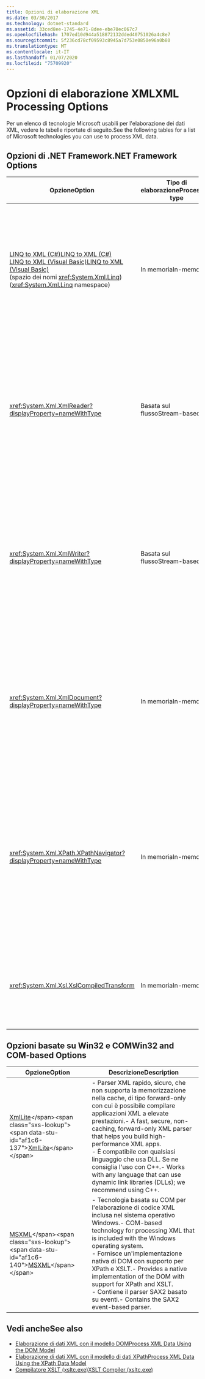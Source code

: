 ```yaml
---
title: Opzioni di elaborazione XML
ms.date: 03/30/2017
ms.technology: dotnet-standard
ms.assetid: 33ced8ee-1745-4e71-8dee-ebe70ec067c7
ms.openlocfilehash: 1707ed10d944a518872132dded40751026a4c8e7
ms.sourcegitcommit: 5f236cd78cf09593c8945a7d753e0850e96a0b80
ms.translationtype: MT
ms.contentlocale: it-IT
ms.lasthandoff: 01/07/2020
ms.locfileid: "75709920"
---
```

# <a name="xml-processing-options"></a><span data-ttu-id="af1c6-102">Opzioni di elaborazione XML</span><span class="sxs-lookup"><span data-stu-id="af1c6-102">XML Processing Options</span></span>
<span data-ttu-id="af1c6-103">Per un elenco di tecnologie Microsoft usabili per l'elaborazione dei dati XML, vedere le tabelle riportate di seguito.</span><span class="sxs-lookup"><span data-stu-id="af1c6-103">See the following tables for a list of Microsoft technologies you can use to process XML data.</span></span>  
  
## <a name="net-framework-options"></a><span data-ttu-id="af1c6-104">Opzioni di .NET Framework</span><span class="sxs-lookup"><span data-stu-id="af1c6-104">.NET Framework Options</span></span>  
  
|<span data-ttu-id="af1c6-105">**Opzione**</span><span class="sxs-lookup"><span data-stu-id="af1c6-105">**Option**</span></span>|<span data-ttu-id="af1c6-106">**Tipo di elaborazione**</span><span class="sxs-lookup"><span data-stu-id="af1c6-106">**Processing type**</span></span>|<span data-ttu-id="af1c6-107">**Descrizione**</span><span class="sxs-lookup"><span data-stu-id="af1c6-107">**Description**</span></span>|  
|----------------|-------------------------|---------------------|  
|[<span data-ttu-id="af1c6-108">LINQ to XML (C#)</span><span class="sxs-lookup"><span data-stu-id="af1c6-108">LINQ to XML (C#)</span></span>](../../../csharp/programming-guide/concepts/linq/linq-to-xml-overview.md) <br/> [<span data-ttu-id="af1c6-109">LINQ to XML (Visual Basic)</span><span class="sxs-lookup"><span data-stu-id="af1c6-109">LINQ to XML (Visual Basic)</span></span>](../../../visual-basic/programming-guide/concepts/linq/linq-to-xml.md) <br /><span data-ttu-id="af1c6-110">(spazio dei nomi <xref:System.Xml.Linq>)</span><span class="sxs-lookup"><span data-stu-id="af1c6-110">(<xref:System.Xml.Linq> namespace)</span></span>|<span data-ttu-id="af1c6-111">In memoria</span><span class="sxs-lookup"><span data-stu-id="af1c6-111">In-memory</span></span>|<span data-ttu-id="af1c6-112">- Basata sulla tecnologia LINQ (Language Integrated Query) di .NET Framework.</span><span class="sxs-lookup"><span data-stu-id="af1c6-112">-   Based on the .NET Framework Language-Integrated Query (LINQ) technology.</span></span><br /><span data-ttu-id="af1c6-113">- Garantisce un utilizzo delle query simile a SQL per oggetti, dati relazionali e dati XML.</span><span class="sxs-lookup"><span data-stu-id="af1c6-113">-   Provides query experience that is similar to SQL for objects, relational data, and XML data.</span></span><br /><span data-ttu-id="af1c6-114">- Fornisce funzionalità intuitive per la creazione e la trasformazione di documenti.</span><span class="sxs-lookup"><span data-stu-id="af1c6-114">-   Provides intuitive document creation and transformation capabilities.</span></span><br /><span data-ttu-id="af1c6-115">- Usare questa opzione se si scrive del nuovo codice.</span><span class="sxs-lookup"><span data-stu-id="af1c6-115">-   Use this option if you're writing new code.</span></span>|  
|<xref:System.Xml.XmlReader?displayProperty=nameWithType>|<span data-ttu-id="af1c6-116">Basata sul flusso</span><span class="sxs-lookup"><span data-stu-id="af1c6-116">Stream-based</span></span>|<span data-ttu-id="af1c6-117">- Fornisce un accesso rapido, non memorizzato nella cache, di tipo forward-only ai dati XML.</span><span class="sxs-lookup"><span data-stu-id="af1c6-117">-   Provides a fast, non-cached, forward-only way to access XML data.</span></span><br /><span data-ttu-id="af1c6-118">- È possibile creare oggetti usando il metodo <xref:System.Xml.XmlReader.Create%2A?displayProperty=nameWithType>, nonché specificare il set di funzionalità da abilitare nell'oggetto tramite la classe <xref:System.Xml.XmlReaderSettings>.</span><span class="sxs-lookup"><span data-stu-id="af1c6-118">-   You can create objects by using the <xref:System.Xml.XmlReader.Create%2A?displayProperty=nameWithType> method, and specify the set of features to enable on the object by using the <xref:System.Xml.XmlReaderSettings> class.</span></span>|  
|<xref:System.Xml.XmlWriter?displayProperty=nameWithType>|<span data-ttu-id="af1c6-119">Basata sul flusso</span><span class="sxs-lookup"><span data-stu-id="af1c6-119">Stream-based</span></span>|<span data-ttu-id="af1c6-120">- Fornisce una generazione rapida, non memorizzata nella cache, di tipo forward-only dei dati XML.</span><span class="sxs-lookup"><span data-stu-id="af1c6-120">-   Provides a fast, non-cached, forward-only way to generate XML data.</span></span><br /><span data-ttu-id="af1c6-121">- È possibile creare oggetti usando il metodo <xref:System.Xml.XmlWriter.Create%2A?displayProperty=nameWithType>, nonché specificare il set di funzionalità da abilitare nell'oggetto tramite la classe <xref:System.Xml.XmlWriterSettings>.</span><span class="sxs-lookup"><span data-stu-id="af1c6-121">-   You can create objects by using the <xref:System.Xml.XmlWriter.Create%2A?displayProperty=nameWithType> method, and specify the set of features to enable on the object by using the <xref:System.Xml.XmlWriterSettings> class.</span></span>|  
|<xref:System.Xml.XmlDocument?displayProperty=nameWithType>|<span data-ttu-id="af1c6-122">In memoria</span><span class="sxs-lookup"><span data-stu-id="af1c6-122">In-memory</span></span>|<span data-ttu-id="af1c6-123">- Implementa le raccomandazioni [W3C Document Object Model (DOM) Level 1 Core](https://www.w3.org/TR/REC-DOM-Level-1/level-one-core.html) e [DOM Level 2 Core](https://www.w3.org/TR/DOM-Level-2-Core/).</span><span class="sxs-lookup"><span data-stu-id="af1c6-123">-   Implements the [W3C Document Object Model (DOM) Level 1 Core](https://www.w3.org/TR/REC-DOM-Level-1/level-one-core.html) and [DOM Level 2 Core](https://www.w3.org/TR/DOM-Level-2-Core/) recommendations.</span></span><br /><span data-ttu-id="af1c6-124">- È possibile creare, inserire, rimuovere e modificare nodi usando metodi e proprietà basati sul modello DOM noto.</span><span class="sxs-lookup"><span data-stu-id="af1c6-124">-   You can create, insert, remove, and modify nodes by using methods and properties based on the familiar DOM model.</span></span><br /><span data-ttu-id="af1c6-125">- Usare questa opzione se si modifica il codice esistente tramite cui viene usato DOM di W3C.</span><span class="sxs-lookup"><span data-stu-id="af1c6-125">-   Use this option if you're modifying existing code that utilizes the W3C DOM.</span></span>|  
|<xref:System.Xml.XPath.XPathNavigator?displayProperty=nameWithType>|<span data-ttu-id="af1c6-126">In memoria</span><span class="sxs-lookup"><span data-stu-id="af1c6-126">In-memory</span></span>|<span data-ttu-id="af1c6-127">- Offre diverse opzioni di modifica e funzionalità di navigazione usando un modello di cursore.</span><span class="sxs-lookup"><span data-stu-id="af1c6-127">-   Offers several editing options and navigation capabilities using a cursor model.</span></span><br /><span data-ttu-id="af1c6-128">- I documenti XML possono essere contenuti in un oggetto <xref:System.Xml.XPath.XPathDocument> o <xref:System.Xml.XmlDocument>.</span><span class="sxs-lookup"><span data-stu-id="af1c6-128">-   XML documents can be contained in an <xref:System.Xml.XPath.XPathDocument> or <xref:System.Xml.XmlDocument> object.</span></span><br /><span data-ttu-id="af1c6-129">- Fornisce prestazioni eccellenti per l'elaborazione di sola lettura di XML.</span><span class="sxs-lookup"><span data-stu-id="af1c6-129">-   Provides excellent performance for read-only processing of XML.</span></span><br /><span data-ttu-id="af1c6-130">- Usare questa opzione se si modifica il codice esistente con query XPath o trasformazioni XSLT.</span><span class="sxs-lookup"><span data-stu-id="af1c6-130">-   Use this option if you're modifying existing code with XPath queries or XSLT transformations.</span></span>|  
|<xref:System.Xml.Xsl.XslCompiledTransform>|<span data-ttu-id="af1c6-131">In memoria</span><span class="sxs-lookup"><span data-stu-id="af1c6-131">In-memory</span></span>|<span data-ttu-id="af1c6-132">- Fornisce opzioni per la trasformazione di dati XML tramite trasformazioni XSL.</span><span class="sxs-lookup"><span data-stu-id="af1c6-132">-   Provides options for transforming XML data using XSL transformations.</span></span><br /><span data-ttu-id="af1c6-133">- Tramite il [compilatore XSLT (xsltc.exe)](../../../../docs/standard/data/xml/xslt-compiler-xsltc-exe.md) è possibile fare riferimento a trasformazioni precompilate nell'applicazione in uso.</span><span class="sxs-lookup"><span data-stu-id="af1c6-133">-   The [XSLT Compiler (xsltc.exe)](../../../../docs/standard/data/xml/xslt-compiler-xsltc-exe.md) lets you reference pre-compiled transformations in your app.</span></span>|  
  
## <a name="win32-and-com-based-options"></a><span data-ttu-id="af1c6-134">Opzioni basate su Win32 e COM</span><span class="sxs-lookup"><span data-stu-id="af1c6-134">Win32 and COM-based Options</span></span>  
  
|<span data-ttu-id="af1c6-135">**Opzione**</span><span class="sxs-lookup"><span data-stu-id="af1c6-135">**Option**</span></span>|<span data-ttu-id="af1c6-136">**Descrizione**</span><span class="sxs-lookup"><span data-stu-id="af1c6-136">**Description**</span></span>|  
|----------------|---------------------|  
|<span data-ttu-id="af1c6-137">[XmlLite](https://docs.microsoft.com/previous-versions/windows/desktop/ms752872(v=vs.85))</span><span class="sxs-lookup"><span data-stu-id="af1c6-137">[XmlLite](https://docs.microsoft.com/previous-versions/windows/desktop/ms752872(v=vs.85))</span></span>|<span data-ttu-id="af1c6-138">- Parser XML rapido, sicuro, che non supporta la memorizzazione nella cache, di tipo forward-only con cui è possibile compilare applicazioni XML a elevate prestazioni.</span><span class="sxs-lookup"><span data-stu-id="af1c6-138">-   A fast, secure, non-caching, forward-only XML parser that helps you build high-performance XML apps.</span></span><br /><span data-ttu-id="af1c6-139">- È compatibile con qualsiasi linguaggio che usa DLL. Se ne consiglia l'uso con C++.</span><span class="sxs-lookup"><span data-stu-id="af1c6-139">-   Works with any language that can use dynamic link libraries (DLLs); we recommend using C++.</span></span>|  
|<span data-ttu-id="af1c6-140">[MSXML](https://docs.microsoft.com/previous-versions/windows/desktop/ms763742(v=vs.85))</span><span class="sxs-lookup"><span data-stu-id="af1c6-140">[MSXML](https://docs.microsoft.com/previous-versions/windows/desktop/ms763742(v=vs.85))</span></span>|<span data-ttu-id="af1c6-141">- Tecnologia basata su COM per l'elaborazione di codice XML inclusa nel sistema operativo Windows.</span><span class="sxs-lookup"><span data-stu-id="af1c6-141">-   COM-based technology for processing XML that is included with the Windows operating system.</span></span><br /><span data-ttu-id="af1c6-142">- Fornisce un'implementazione nativa di DOM con supporto per XPath e XSLT.</span><span class="sxs-lookup"><span data-stu-id="af1c6-142">-   Provides a native implementation of the DOM with support for XPath and XSLT.</span></span><br /><span data-ttu-id="af1c6-143">- Contiene il parser SAX2 basato su eventi.</span><span class="sxs-lookup"><span data-stu-id="af1c6-143">-   Contains the SAX2 event-based parser.</span></span>|  
  
## <a name="see-also"></a><span data-ttu-id="af1c6-144">Vedi anche</span><span class="sxs-lookup"><span data-stu-id="af1c6-144">See also</span></span>

- [<span data-ttu-id="af1c6-145">Elaborazione di dati XML con il modello DOM</span><span class="sxs-lookup"><span data-stu-id="af1c6-145">Process XML Data Using the DOM Model</span></span>](../../../../docs/standard/data/xml/process-xml-data-using-the-dom-model.md)
- [<span data-ttu-id="af1c6-146">Elaborazione di dati XML con il modello di dati XPath</span><span class="sxs-lookup"><span data-stu-id="af1c6-146">Process XML Data Using the XPath Data Model</span></span>](../../../../docs/standard/data/xml/process-xml-data-using-the-xpath-data-model.md)
- [<span data-ttu-id="af1c6-147">Compilatore XSLT (xsltc.exe)</span><span class="sxs-lookup"><span data-stu-id="af1c6-147">XSLT Compiler (xsltc.exe)</span></span>](../../../../docs/standard/data/xml/xslt-compiler-xsltc-exe.md)
